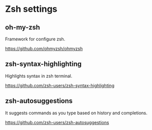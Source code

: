 # Zsh settings

## oh-my-zsh

Framework for configure zsh.

https://github.com/ohmyzsh/ohmyzsh 

## zsh-syntax-highlighting

Highlights syntax in zsh terminal.

https://github.com/zsh-users/zsh-syntax-highlighting

## zsh-autosuggestions

It suggests commands as you type based on history and completions.

https://github.com/zsh-users/zsh-autosuggestions

